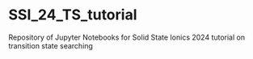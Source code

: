 # SSI_24_TS_tutorial
Repository of Jupyter Notebooks for Solid State Ionics 2024 tutorial on transition state searching
